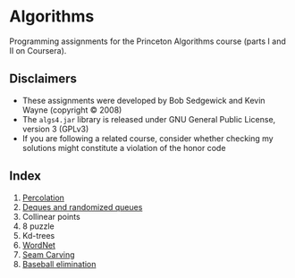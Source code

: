 # Algorithms
Programming assignments for the Princeton Algorithms course (parts I and II on Coursera).

## Disclaimers
- These assignments were developed by Bob Sedgewick and Kevin Wayne (copyright :copyright: 2008)
- The `algs4.jar` library is released under GNU General Public License, version 3 (GPLv3)
- If you are following a related course, consider whether checking my solutions might constitute a violation of the honor code

## Index
1. [Percolation](./Percolation)
2. [Deques and randomized queues](./Queues)
3. Collinear points
4. 8 puzzle
5. Kd-trees
6. [WordNet](./WordNet)
7. [Seam Carving](./Carving)
8. [Baseball elimination](./Baseball)
  
